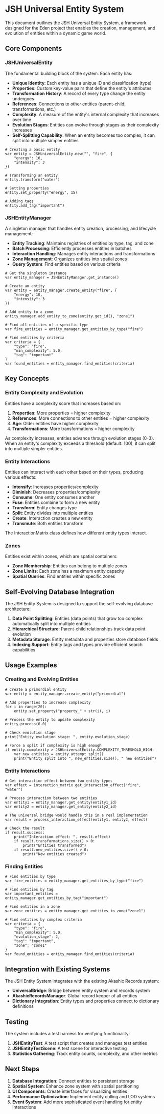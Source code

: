 # JSH Universal Entity System

This document outlines the JSH Universal Entity System, a framework designed for the Eden project that enables the creation, management, and evolution of entities within a dynamic game world.

## Core Components

### JSHUniversalEntity

The fundamental building block of the system. Each entity has:

- **Unique Identity**: Each entity has a unique ID and classification (type)
- **Properties**: Custom key-value pairs that define the entity's attributes
- **Transformation History**: A record of every type change the entity undergoes
- **References**: Connections to other entities (parent-child, transformations, etc.)
- **Complexity**: A measure of the entity's internal complexity that increases over time
- **Evolution Stages**: Entities can evolve through stages as their complexity increases
- **Self-Splitting Capability**: When an entity becomes too complex, it can split into multiple simpler entities

```gdscript
# Creating a basic entity
var entity = JSHUniversalEntity.new("", "fire", {
    "energy": 10,
    "intensity": 3
})

# Transforming an entity
entity.transform("water")

# Setting properties
entity.set_property("energy", 15)

# Adding tags
entity.add_tag("important")
```

### JSHEntityManager

A singleton manager that handles entity creation, processing, and lifecycle management:

- **Entity Tracking**: Maintains registries of entities by type, tag, and zone
- **Batch Processing**: Efficiently processes entities in batches
- **Interaction Handling**: Manages entity interactions and transformations
- **Zone Management**: Organizes entities into spatial zones
- **Query System**: Find entities based on various criteria

```gdscript
# Get the singleton instance
var entity_manager = JSHEntityManager.get_instance()

# Create an entity
var entity = entity_manager.create_entity("fire", {
    "energy": 10,
    "intensity": 3
})

# Add entity to a zone
entity_manager.add_entity_to_zone(entity.get_id(), "zone1")

# Find all entities of a specific type
var fire_entities = entity_manager.get_entities_by_type("fire")

# Find entities by criteria
var criteria = {
    "type": "fire",
    "min_complexity": 5.0,
    "tag": "important"
}
var found_entities = entity_manager.find_entities(criteria)
```

## Key Concepts

### Entity Complexity and Evolution

Entities have a complexity score that increases based on:

1. **Properties**: More properties = higher complexity
2. **References**: More connections to other entities = higher complexity  
3. **Age**: Older entities have higher complexity
4. **Transformations**: More transformations = higher complexity

As complexity increases, entities advance through evolution stages (0-3). When an entity's complexity exceeds a threshold (default: 100), it can split into multiple simpler entities.

### Entity Interactions

Entities can interact with each other based on their types, producing various effects:

- **Intensify**: Increases properties/complexity
- **Diminish**: Decreases properties/complexity
- **Consume**: One entity consumes another
- **Fuse**: Entities combine to form a new entity
- **Transform**: Entity changes type
- **Split**: Entity divides into multiple entities
- **Create**: Interaction creates a new entity
- **Transmute**: Both entities transform

The InteractionMatrix class defines how different entity types interact.

### Zones

Entities exist within zones, which are spatial containers:

- **Zone Membership**: Entities can belong to multiple zones
- **Zone Limits**: Each zone has a maximum entity capacity
- **Spatial Queries**: Find entities within specific zones

## Self-Evolving Database Integration

The JSH Entity System is designed to support the self-evolving database architecture:

1. **Data Point Splitting**: Entities (data points) that grow too complex automatically split into multiple entities
2. **Hierarchical Structure**: Parent-child relationships track data point evolution
3. **Metadata Storage**: Entity metadata and properties store database fields
4. **Indexing Support**: Entity tags and types provide efficient search capabilities

## Usage Examples

### Creating and Evolving Entities

```gdscript
# Create a primordial entity
var entity = entity_manager.create_entity("primordial")

# Add properties to increase complexity
for i in range(20):
    entity.set_property("property_" + str(i), i)

# Process the entity to update complexity
entity.process(0.0)

# Check evolution stage
print("Entity evolution stage: ", entity.evolution_stage)

# Force a split if complexity is high enough
if entity.complexity > JSHUniversalEntity.COMPLEXITY_THRESHOLD_HIGH:
    var new_entities = entity.attempt_split()
    print("Entity split into ", new_entities.size(), " new entities")
```

### Entity Interactions

```gdscript
# Get interaction effect between two entity types
var effect = interaction_matrix.get_interaction_effect("fire", "water")

# Process interaction between two entities
var entity1 = entity_manager.get_entity(entity1_id)
var entity2 = entity_manager.get_entity(entity2_id)

# The universal bridge would handle this in a real implementation
var result = process_interaction_effect(entity1, entity2, effect)

# Check the result
if result.success:
    print("Interaction effect: ", result.effect)
    if result.transformations.size() > 0:
        print("Entities transformed")
    if result.new_entities.size() > 0:
        print("New entities created")
```

### Finding Entities

```gdscript
# Find entities by type
var fire_entities = entity_manager.get_entities_by_type("fire")

# Find entities by tag
var important_entities = entity_manager.get_entities_by_tag("important")

# Find entities in a zone
var zone_entities = entity_manager.get_entities_in_zone("zone1")

# Find entities by complex criteria
var criteria = {
    "type": "fire",
    "min_complexity": 5.0,
    "evolution_stage": 2,
    "tag": "important",
    "zone": "zone1"
}
var found_entities = entity_manager.find_entities(criteria)
```

## Integration with Existing Systems

The JSH Entity System integrates with the existing Akashic Records system:

- **UniversalBridge**: Bridge between entity system and records system
- **AkashicRecordsManager**: Global record keeper of all entities
- **Dictionary Integration**: Entity types and properties connect to dictionary definitions

## Testing

The system includes a test harness for verifying functionality:

1. **JSHEntityTest**: A test script that creates and manages test entities
2. **JSHEntityTestScene**: A test scene for interactive testing
3. **Statistics Gathering**: Track entity counts, complexity, and other metrics

## Next Steps

1. **Database Integration**: Connect entities to persistent storage
2. **Spatial System**: Enhance zone system with spatial partitioning
3. **UI Components**: Create interfaces for visualizing entities
4. **Performance Optimization**: Implement entity culling and LOD systems
5. **Event System**: Add more sophisticated event handling for entity interactions